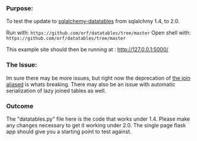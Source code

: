 ### Purpose:
To test the update to [sqlalchemy-datatables](https://github.com/orf/datatables/tree/master) from sqlalchmy 1.4, to 2.0.

Run with: `https://github.com/orf/datatables/tree/master`
Open shell with: `https://github.com/orf/datatables/tree/master`

This example site should then be running at : http://127.0.0.1:5000/


### The Issue:
Im sure there may be more issues, but right now the deprecation 
of [the join aliased](https://docs.sqlalchemy.org/en/14/changelog/migration_20.html#orm-query-join-aliased-true-from-joinpoint-removed)
is whats breaking.  There may also be an issue with automatic serialization of lazy joined tables as well.


### Outcome
The "datatables.py" file here is the code that works under 1.4.  Please make any 
changes necessary to get it working under 2.0.  The single page flask app should give you a starting point to 
test against.